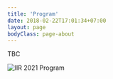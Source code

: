 ```yaml
---
title: 'Program'
date: 2018-02-22T17:01:34+07:00
layout: page
bodyClass: page-about
---
```


TBC

![IIR 2021 Program](https://raw.githubusercontent.com/sisinflab/iir2021/gh-pages/images/iir_program_tbc.png)
